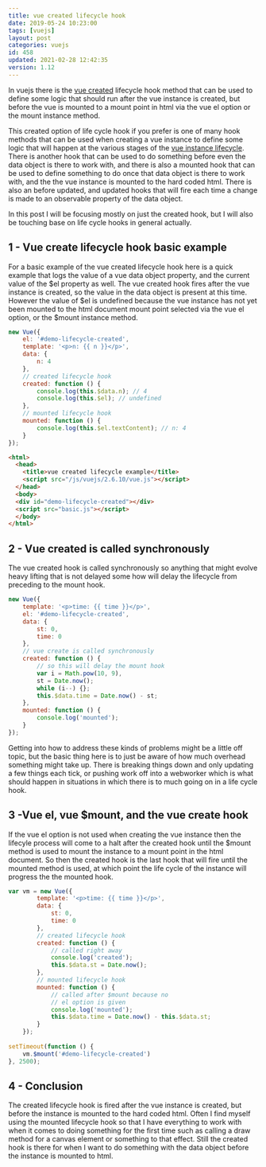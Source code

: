 ```yaml
---
title: vue created lifecycle hook
date: 2019-05-24 10:23:00
tags: [vuejs]
layout: post
categories: vuejs
id: 458
updated: 2021-02-28 12:42:35
version: 1.12
---
```


In vuejs there is the [vue created](https://vuejs.org/v2/api/#created) lifecycle hook method that can be used to define some logic that should run after the vue instance is created, but before the vue is mounted to a mount point in html via the vue el option or the mount instance method. 

This created option of life cycle hook if you prefer is one of many hook methods that can be used when creating a vue instance to define some logic that will happen at the various stages of the [vue instance lifecycle](https://vuejs.org/v2/guide/instance.html#Instance-Lifecycle-Hooks). There is another hook that can be used to do something before even the data object is there to work with, and there is also a mounted hook that can be used to define something to do once that data object is there to work with, and the the vue instance is mounted to the hard coded html. There is also an before updated, and updated hooks that will fire each time a change is made to an observable property of the data object.

In this post I will be focusing mostly on just the created hook, but I will also be touching base on life cycle hooks in general actually.

<!-- more -->

## 1 - Vue create lifecycle hook basic example

For a basic example of the vue created lifecycle hook here is a quick example that logs the value of a vue data object property, and the current value of the $el property as well. The vue created hook fires after the vue instance is created, so the value in the data object is present at this time. However the value of $el is undefined because the vue instance has not yet been mounted to the html document mount point selected via the vue el option, or the $mount instance method.

```js
new Vue({
    el: '#demo-lifecycle-created',
    template: '<p>n: {{ n }}</p>',
    data: {
        n: 4
    },
    // created lifecycle hook
    created: function () {
        console.log(this.$data.n); // 4
        console.log(this.$el); // undefined
    },
    // mounted lifecycle hook
    mounted: function () {
        console.log(this.$el.textContent); // n: 4
    }
});
```

```html
<html>
  <head>
    <title>vue created lifecycle example</title>
    <script src="/js/vuejs/2.6.10/vue.js"></script>
  </head>
  <body>
  <div id="demo-lifecycle-created"></div>
  <script src="basic.js"></script>
  </body>
</html>
```

## 2 - Vue created is called synchronously

The vue created hook is called synchronously so anything that might evolve heavy lifting that is not delayed some how will delay the lifecycle from preceding to the mount hook.

```js
new Vue({
    template: '<p>time: {{ time }}</p>',
    el: '#demo-lifecycle-created',
    data: {
        st: 0,
        time: 0
    },
    // vue create is called synchronously
    created: function () {
        // so this will delay the mount hook
        var i = Math.pow(10, 9),
        st = Date.now();
        while (i--) {};
        this.$data.time = Date.now() - st;
    },
    mounted: function () {
        console.log('mounted');
    }
});
```

Getting into how to address these kinds of problems might be a little off topic, but the basic thing here is to just be aware of how much overhead something might take up. There is breaking things down and only updating a few things each tick, or pushing work off into a webworker which is what should happen in situations in which there is to much going on in a life cycle hook.

## 3 -Vue el, vue $mount, and the vue create hook

If the vue el option is not used when creating the vue instance then the lifecyle process will come to a halt after the created hook until the $mount method is used to mount the instance to a mount point in the html document. So then the created hook is the last hook that will fire until the mounted method is used, at which point the life cycle of the instance will progress the the mounted hook.

```js
var vm = new Vue({
        template: '<p>time: {{ time }}</p>',
        data: {
            st: 0,
            time: 0
        },
        // created lifecycle hook
        created: function () {
            // called right away
            console.log('created');
            this.$data.st = Date.now();
        },
        // mounted lifecycle hook
        mounted: function () {
            // called after $mount because no
            // el option is given
            console.log('mounted');
            this.$data.time = Date.now() - this.$data.st;
        }
    });
 
setTimeout(function () {
    vm.$mount('#demo-lifecycle-created')
}, 2500);
```

## 4 - Conclusion

The created lifecycle hook is fired after the vue instance is created, but before the instance is mounted to the hard coded html. Often I find myself using the mounted lifecycle hook so that I have everything to work with when it comes to doing something for the first time such as calling a draw method for a canvas element or something to that effect. Still the created hook is there for when I want to do something with the data object before the instance is mounted to html.
